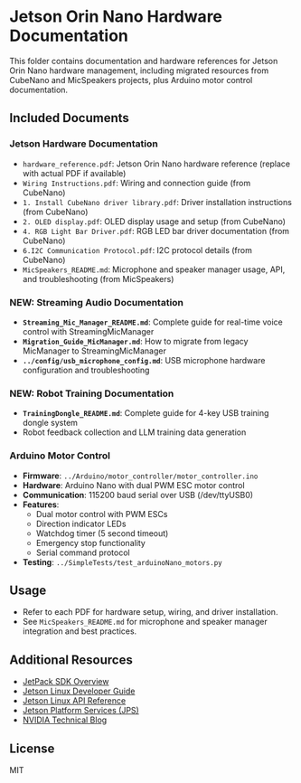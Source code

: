 
# Jetson Orin Nano Hardware Documentation

This folder contains documentation and hardware references for Jetson Orin Nano hardware management, including migrated resources from CubeNano and MicSpeakers projects, plus Arduino motor control documentation.

## Included Documents

### Jetson Hardware Documentation
- `hardware_reference.pdf`: Jetson Orin Nano hardware reference (replace with actual PDF if available)
- `Wiring Instructions.pdf`: Wiring and connection guide (from CubeNano)
- `1. Install CubeNano driver library.pdf`: Driver installation instructions (from CubeNano)
- `2. OLED display.pdf`: OLED display usage and setup (from CubeNano)
- `4. RGB Light Bar Driver.pdf`: RGB LED bar driver documentation (from CubeNano)
- `6.I2C Communication Protocol.pdf`: I2C protocol details (from CubeNano)
- `MicSpeakers_README.md`: Microphone and speaker manager usage, API, and troubleshooting (from MicSpeakers)

### NEW: Streaming Audio Documentation
- **`Streaming_Mic_Manager_README.md`**: Complete guide for real-time voice control with StreamingMicManager
- **`Migration_Guide_MicManager.md`**: How to migrate from legacy MicManager to StreamingMicManager
- **`../config/usb_microphone_config.md`**: USB microphone hardware configuration and troubleshooting

### NEW: Robot Training Documentation
- **`TrainingDongle_README.md`**: Complete guide for 4-key USB training dongle system
- Robot feedback collection and LLM training data generation

### Arduino Motor Control
- **Firmware**: `../Arduino/motor_controller/motor_controller.ino`
- **Hardware**: Arduino Nano with dual PWM ESC motor control
- **Communication**: 115200 baud serial over USB (/dev/ttyUSB0)
- **Features**: 
  - Dual motor control with PWM ESCs
  - Direction indicator LEDs
  - Watchdog timer (5 second timeout)
  - Emergency stop functionality
  - Serial command protocol
- **Testing**: `../SimpleTests/test_arduinoNano_motors.py`

## Usage
- Refer to each PDF for hardware setup, wiring, and driver installation.
- See `MicSpeakers_README.md` for microphone and speaker manager integration and best practices.

## Additional Resources
- [JetPack SDK Overview](https://docs.nvidia.com/jetson/jetpack/index.html)
- [Jetson Linux Developer Guide](https://docs.nvidia.com/jetson/archives/r38.2/DeveloperGuide/index.html)
- [Jetson Linux API Reference](https://docs.nvidia.com/jetson/archives/r38.2/ApiReference/index.html)
- [Jetson Platform Services (JPS)](https://docs.nvidia.com/jetson/jps/index.html)
- [NVIDIA Technical Blog](https://developer.nvidia.com/blog)

## License
MIT
